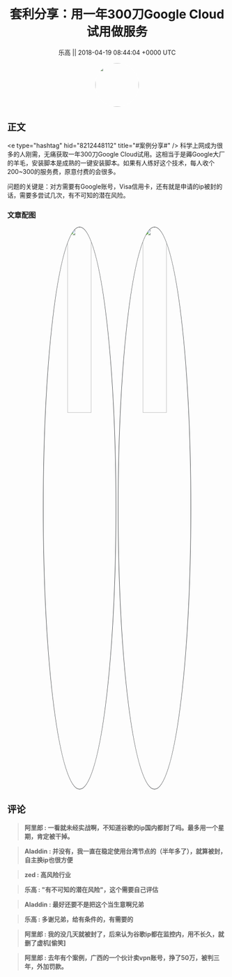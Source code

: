 <h1 align="center">套利分享：用一年300刀Google Cloud试用做服务</h1>




<p align="center">
    <a>乐高 || 2018-04-19 08:44:04 &#43;0000 UTC</a>
</p>

<div align="center">
    <img src="https://images.zsxq.com/FiFPQJzppZwDdxvU5LbxikGtbhON?e=1590940799&amp;token=kIxbL07-8jAj8w1n4s9zv64FuZZNEATmlU_Vm6zD:nrQQyliCVXlDp2tpQdz80cfV89E=" width="100" height="100" style="border:1px solid;border-radius:50%; color:#ffffff"/>
</div>




## 正文

<div>
&lt;e type=&#34;hashtag&#34; hid=&#34;8212448112&#34; title=&#34;#案例分享#&#34; /&gt;  科学上网成为很多的人刚需，无痛获取一年300刀Google Cloud试用。这相当于是薅Google大厂的羊毛，安装脚本是成熟的一键安装脚本。如果有人练好这个技术，每人收个200~300的服务费，原意付费的会很多。

问题的关键是：对方需要有Google账号，Visa信用卡，还有就是申请的ip被封的话，需要多尝试几次，有不可知的潜在风险。
</div>

### 文章配图

<div class="image" align="center">

<img src="https://images.zsxq.com/Fhe3RUQ2oQztRzhshLpN-t86_u9t?e=1590940799&amp;token=kIxbL07-8jAj8w1n4s9zv64FuZZNEATmlU_Vm6zD:SqmWo7quEWLNdLFZ-mLr41tYXdI=" width="33%" height="33%" style="border:1px solid;border-radius:50%; color:#3c3f41"/>

<img src="https://images.zsxq.com/FhJDv8bAsJzQZSuUUAKof2hFGpXC?e=1590940799&amp;token=kIxbL07-8jAj8w1n4s9zv64FuZZNEATmlU_Vm6zD:OWYq_pzeDEKZH7SDbLNhwyBkeL4=" width="33%" height="33%" style="border:1px solid;border-radius:50%; color:#3c3f41"/>

</div>


## 评论

<div align="left">
<div>

<blockquote >
<span> <strong>阿里郎 : 一看就未经实战啊，不知道谷歌的ip国内都封了吗。最多用一个星期，肯定被干掉。 </strong></span>
</blockquote>

<blockquote >
<span> <strong>Aladdin : 并没有，我一直在稳定使用台湾节点的（半年多了），就算被封，自主换ip也很方便 </strong></span>
</blockquote>

<blockquote >
<span> <strong>zed : 高风险行业 </strong></span>
</blockquote>

<blockquote >
<span> <strong>乐高 : &#34;有不可知的潜在风险&#34;，这个需要自己评估 </strong></span>
</blockquote>

<blockquote >
<span> <strong>Aladdin : 最好还要不是把这个当生意啊兄弟 </strong></span>
</blockquote>

<blockquote >
<span> <strong>乐高 : 多谢兄弟，给有条件的，有需要的 </strong></span>
</blockquote>

<blockquote >
<span> <strong>阿里郎 : 我的没几天就被封了，后来认为谷歌ip都在监控内，用不长久，就删了虚机[偷笑] </strong></span>
</blockquote>

<blockquote >
<span> <strong>阿里郎 : 去年有个案例，广西的一个伙计卖vpn账号，挣了50万，被判三年，外加罚款。 </strong></span>
</blockquote>

</div>
</div>